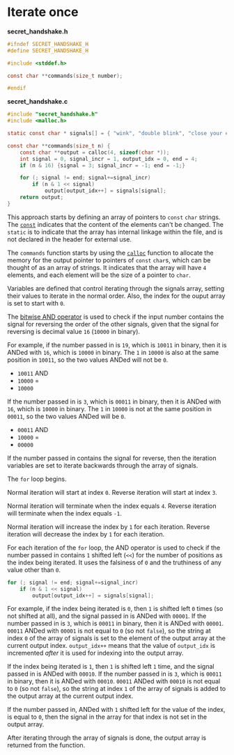# Iterate once

**secret_handshake.h**

```c
#ifndef SECRET_HANDSHAKE_H
#define SECRET_HANDSHAKE_H

#include <stddef.h>

const char **commands(size_t number);

#endif
```

**secret_handshake.c**

```c
#include "secret_handshake.h"
#include <malloc.h>

static const char * signals[] = { "wink", "double blink", "close your eyes", "jump" };

const char **commands(size_t n) {
    const char **output = calloc(4, sizeof(char *));
    int signal = 0, signal_incr = 1, output_idx = 0, end = 4;
    if (n & 16) {signal = 3; signal_incr = -1; end = -1;}

    for (; signal != end; signal+=signal_incr)
        if (n & 1 << signal)
            output[output_idx++] = signals[signal];
    return output;
}
```

This approach starts by defining an array of pointers to `const` `char` strings.
The [`const`][const] indicates that the content of the elements can't be changed.
The `static` is to indicate that the array has internal linkage within the file, and is not declared in the header for external use. 

The `commands` function starts by using the [`calloc`][calloc] function to allocate the memory for the output pointer to pointers of `const` `char`s,
which can be thought of as an array of strings.
It indicates that the array will have `4` elements, and each element will be the size of a pointer to `char`.

Variables are defined that control iterating through the signals array, setting their values to iterate in the normal order.
Also, the index for the ouput array is set to start with `0`.

The [bitwise AND operator][bitwise-operators] is used to check if the input number contains the signal for reversing the order of the other signals,
given that the signal for reversing is decimal value `16` (`10000` in binary).

For example, if the number passed in is `19`, which is `10011` in binary, then it is ANDed with `16`, which is `10000` in binary.
The `1` in `10000` is also at the same position in `10011`, so the two values ANDed will not be `0`.
- `10011` AND
- `10000` =
- `10000`

If the number passed in is `3`, which is `00011` in binary, then it is ANDed with `16`, which is `10000` in binary.
The `1` in `10000` is not at the same position in `00011`, so the two values ANDed will be `0`.
- `00011` AND
- `10000` =
- `00000`

If the number passed in contains the signal for reverse, then the iteration variables are set to iterate backwards through the array of signals.

The `for` loop begins.

Normal iteration will start at index `0`.
Reverse iteration will start at index `3`.

Normal iteration will terminate when the index equals `4`.
Reverse iteration will terminate when the index equals `-1`.

Normal iteration will increase the index by `1` for each iteration.
Reverse iteration will decrease the index by `1` for each iteration.

For each iteration of the `for` loop,
the AND operator is used to check if the number passed in contains `1` shifted left (`<<`) for the number of positions as the index being iterated.
It uses the falsiness of `0` and the truthiness of any value other than `0`.

```c
for (; signal != end; signal+=signal_incr)
    if (n & 1 << signal)
        output[output_idx++] = signals[signal];
```

For example, if the index being iterated is `0`, then `1` is shifted left `0` times (so not shifted at all), and the signal passed in is ANDed with `00001`.
If the number passed in is `3`, which is `00011` in binary, then it is ANDed with `00001`.
`00011` ANDed with `00001` is not equal to `0` (so not `false`), so the string at index `0` of the array of signals is set to the element of the output array
at the current output index.
`output_idx++` means that the value of `output_idx` is incremented _after_ it is used for indexing into the output array.

If the index being iterated is `1`, then `1` is shifted left `1` time, and the signal passed in is ANDed with `00010`.
If the number passed in is `3`, which is `00011` in binary, then it is ANDed with `00010`.
`00011` ANDed with `00010` is not equal to `0` (so not `false`), so the string at index `1` of the array of signals is added to the output array
at the current output index.

If the number passed in, ANDed with `1` shifted left for the value of the index, is equal to `0`, then the signal in the array for that index is not set in the output array.

After iterating through the array of signals is done, the output array is returned from the function.

[const]: https://www.geeksforgeeks.org/const-qualifier-in-c/
[calloc]: https://www.geeksforgeeks.org/dynamic-memory-allocation-in-c-using-malloc-calloc-free-and-realloc/
[bitwise-operators]: https://www.geeksforgeeks.org/bitwise-operators-in-c-cpp/
